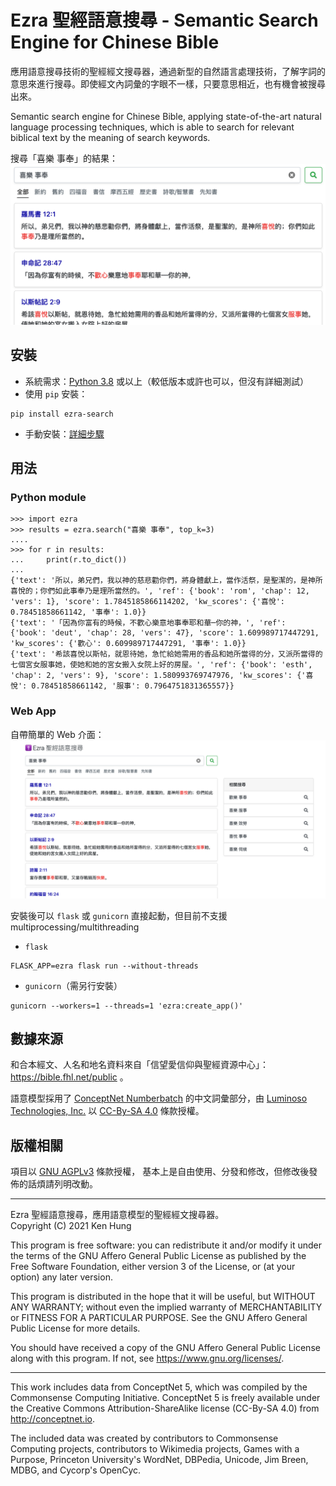 # Ezra 聖經語意搜尋 - Semantic Search Engine for Chinese Bible

應用語意搜尋技術的聖經經文搜尋器，通過新型的自然語言處理技術，了解字詞的意思來進行搜尋。即使經文內詞彙的字眼不一樣，只要意思相近，也有機會被搜尋出來。

Semantic search engine for Chinese Bible, applying state-of-the-art natural
language processing techniques, which is able to search for relevant biblical text
by the meaning of search keywords.

搜尋「喜樂 事奉」的結果：
![Search example](https://raw.githubusercontent.com/KenHung/ezra-bible-search/master/example.png)

## 安裝

* 系統需求：[Python 3.8](https://www.python.org/downloads/) 或以上（較低版本或許也可以，但沒有詳細測試）
* 使用 `pip` 安裝：
```
pip install ezra-search
```
* 手動安裝：[詳細步驟](https://github.com/KenHung/ezra-bible-search/wiki/%E6%89%8B%E5%8B%95%E5%AE%89%E8%A3%9D%E6%AD%A5%E9%A9%9F)

## 用法

### Python module
```
>>> import ezra
>>> results = ezra.search("喜樂 事奉", top_k=3)
....
>>> for r in results:
...     print(r.to_dict())
... 
{'text': '所以，弟兄們，我以神的慈悲勸你們，將身體獻上，當作活祭，是聖潔的，是神所喜悅的；你們如此事奉乃是理所當然的。', 'ref': {'book': 'rom', 'chap': 12, 'vers': 1}, 'score': 1.7845185866114202, 'kw_scores': {'喜悅': 0.78451858661142, '事奉': 1.0}}
{'text': '「因為你富有的時候，不歡心樂意地事奉耶和華─你的神，', 'ref': {'book': 'deut', 'chap': 28, 'vers': 47}, 'score': 1.609989717447291, 'kw_scores': {'歡心': 0.609989717447291, '事奉': 1.0}}
{'text': '希該喜悅以斯帖，就恩待她，急忙給她需用的香品和她所當得的分，又派所當得的七個宮女服事她，使她和她的宮女搬入女院上好的房屋。', 'ref': {'book': 'esth', 'chap': 2, 'vers': 9}, 'score': 1.580993769747976, 'kw_scores': {'喜悅': 0.78451858661142, '服事': 0.7964751831365557}}
```

### Web App
自帶簡單的 Web 介面：
![UI](https://raw.githubusercontent.com/KenHung/ezra-bible-search/master/ui.png)

安裝後可以 `flask` 或 `gunicorn` 直接起動，但目前不支援 multiprocessing/multithreading
* `flask`
```
FLASK_APP=ezra flask run --without-threads
```
* `gunicorn`（需另行安裝）
```
gunicorn --workers=1 --threads=1 'ezra:create_app()'
```

## 數據來源

和合本經文、人名和地名資料來自「信望愛信仰與聖經資源中心」：https://bible.fhl.net/public 。

語意模型採用了 [ConceptNet Numberbatch](https://github.com/commonsense/conceptnet-numberbatch)
 的中文詞彙部分，由 [Luminoso Technologies, Inc.](https://www.luminoso.com/) 以
 [CC-By-SA 4.0](https://creativecommons.org/licenses/by-sa/4.0/) 條款授權。

## 版權相關

項目以 [GNU AGPLv3](https://choosealicense.com/licenses/agpl-3.0) 條款授權，
基本上是自由使用、分發和修改，但修改後發佈的話煩請列明改動。

--------------------------------------------------

Ezra 聖經語意搜尋，應用語意模型的聖經經文搜尋器。  
Copyright (C) 2021 Ken Hung

This program is free software: you can redistribute it and/or modify
it under the terms of the GNU Affero General Public License as published
by the Free Software Foundation, either version 3 of the License, or
(at your option) any later version.

This program is distributed in the hope that it will be useful,
but WITHOUT ANY WARRANTY; without even the implied warranty of
MERCHANTABILITY or FITNESS FOR A PARTICULAR PURPOSE.  See the
GNU Affero General Public License for more details.

You should have received a copy of the GNU Affero General Public License
along with this program.  If not, see <https://www.gnu.org/licenses/>.

--------------------------------------------------

This work includes data from ConceptNet 5, which was compiled by the
Commonsense Computing Initiative. ConceptNet 5 is freely available under
the Creative Commons Attribution-ShareAlike license (CC-By-SA 4.0) from
http://conceptnet.io.

The included data was created by contributors to Commonsense Computing
projects, contributors to Wikimedia projects, Games with a Purpose,
Princeton University's WordNet, DBPedia, Unicode, Jim Breen, MDBG, and
Cycorp's OpenCyc.
